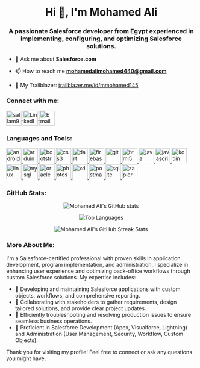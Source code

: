 <h1 align="center">Hi 👋, I'm Mohamed Ali</h1>
<h3 align="center">A passionate Salesforce developer from Egypt experienced in implementing, configuring, and optimizing Salesforce solutions.</h3>



- 💬 Ask me about **Salesforce.com**

- 📫 How to reach me **mohamedalimohamed440@gmail.com**

- 📄 My Trailblazer: [trailblazer.me/id/mmohamed145](https://trailblazer.me/id/mmohamed145)

<h3 align="left">Connect with me:</h3>
<p align="left">
  <a href="https://twitter.com/sallam965" target="_blank">
    <img align="center" src="https://img.icons8.com/fluent/48/000000/twitter.png" alt="sallam965" height="40" width="40" />
  </a>
  <a href="https://linkedin.com/in/msallam96" target="_blank">
    <img align="center" src="https://img.icons8.com/fluent/48/000000/linkedin.png" alt="LinkedIn Profile" height="40" width="40" />
  </a>
  <a href="mailto:mohamedalimohamed440@gmail.com" target="_blank">
    <img align="center" src="https://img.icons8.com/fluent/48/000000/gmail.png" alt="Email" height="40" width="40" />
  </a>
</p>

<h3 align="left">Languages and Tools:</h3>
<p align="left">
  <a href="https://developer.android.com" target="_blank" rel="noreferrer">
    <img src="https://img.icons8.com/color/48/000000/android-os.png" alt="android" width="40" height="40"/>
  </a>
  <a href="https://www.arduino.cc/" target="_blank" rel="noreferrer">
    <img src="https://cdn.worldvectorlogo.com/logos/arduino-1.svg" alt="arduino" width="40" height="40"/>
  </a>
  <a href="https://getbootstrap.com" target="_blank" rel="noreferrer">
    <img src="https://img.icons8.com/color/48/000000/bootstrap.png" alt="bootstrap" width="40" height="40"/>
  </a>
  <a href="https://www.w3schools.com/css/" target="_blank" rel="noreferrer">
    <img src="https://img.icons8.com/color/48/000000/css3.png" alt="css3" width="40" height="40"/>
  </a>
  <a href="https://dart.dev" target="_blank" rel="noreferrer">
    <img src="https://www.vectorlogo.zone/logos/dartlang/dartlang-icon.svg" alt="dart" width="40" height="40"/>
  </a>
  <a href="https://firebase.google.com/" target="_blank" rel="noreferrer">
    <img src="https://www.vectorlogo.zone/logos/firebase/firebase-icon.svg" alt="firebase" width="40" height="40"/>
  </a>
  <a href="https://git-scm.com/" target="_blank" rel="noreferrer">
    <img src="https://img.icons8.com/color/48/000000/git.png" alt="git" width="40" height="40"/>
  </a>
  <a href="https://www.w3.org/html/" target="_blank" rel="noreferrer">
    <img src="https://img.icons8.com/color/48/000000/html-5.png" alt="html5" width="40" height="40"/>
  </a>
  <a href="https://www.java.com" target="_blank" rel="noreferrer">
    <img src="https://img.icons8.com/color/48/000000/java-coffee-cup-logo.png" alt="java" width="40" height="40"/>
  </a>
  <a href="https://developer.mozilla.org/en-US/docs/Web/JavaScript" target="_blank" rel="noreferrer">
    <img src="https://img.icons8.com/color/48/000000/javascript.png" alt="javascript" width="40" height="40"/>
  </a>
  <a href="https://kotlinlang.org" target="_blank" rel="noreferrer">
    <img src="https://img.icons8.com/color/48/000000/kotlin.png" alt="kotlin" width="40" height="40"/>
  </a>
  <a href="https://www.linux.org/" target="_blank" rel="noreferrer">
    <img src="https://img.icons8.com/color/48/000000/linux.png" alt="linux" width="40" height="40"/>
  </a>
  <a href="https://www.mysql.com/" target="_blank" rel="noreferrer">
    <img src="https://img.icons8.com/color/48/000000/mysql-logo.png" alt="mysql" width="40" height="40"/>
  </a>
  <a href="https://www.oracle.com/" target="_blank" rel="noreferrer">
    <img src="https://img.icons8.com/color/48/000000/oracle-logo.png" alt="oracle" width="40" height="40"/>
  </a>
  <a href="https://www.photoshop.com/en" target="_blank" rel="noreferrer">
    <img src="https://img.icons8.com/color/48/000000/adobe-photoshop.png" alt="photoshop" width="40" height="40"/>
  </a>
  
  <a href="https://www.adobe.com/products/xd.html" target="_blank" rel="noreferrer">
    <img src="https://img.icons8.com/color/48/000000/adobe-xd.png" alt="xd" width="40" height="40"/>
  </a>
  <a href="https://postman.com" target="_blank" rel="noreferrer"> <img src="https://www.vectorlogo.zone/logos/getpostman/getpostman-icon.svg" alt="postman" width="40" height="40"/> </a>   <a href="https://www.sqlite.org/" target="_blank" rel="noreferrer"> <img src="https://www.vectorlogo.zone/logos/sqlite/sqlite-icon.svg" alt="sqlite" width="40" height="40"/> </a>  
  <a href="https://zapier.com" target="_blank" rel="noreferrer"> <img src="https://www.vectorlogo.zone/logos/zapier/zapier-icon.svg" alt="zapier" width="40" height="40"/> </a>
</p>

<h3 align="left">GitHub Stats:</h3>
<p align="center">
  <img src="https://github-readme-stats.vercel.app/api?username=msallam64&show_icons=true&locale=en&theme=github_dark" alt="Mohamed Ali's GitHub stats" />
</p>
<p align="center">
  <img src="https://github-readme-stats.vercel.app/api/top-langs?username=msallam64&show_icons=true&locale=en&layout=compact&theme=github_dark" alt="Top Languages" />
</p>
<p align="center">
  <img src="https://github-readme-streak-stats.herokuapp.com/?user=msallam64&theme=github-dark" alt="Mohamed Ali's GitHub Streak Stats" />
</p>



<h3 align="left">More About Me:</h3>

<p align="left">
  I'm a Salesforce-certified professional with proven skills in application development, program implementation, and administration. I specialize in enhancing user experience and optimizing back-office workflows through custom Salesforce solutions. My expertise includes:
</p>

- 📌 Developing and maintaining Salesforce applications with custom objects, workflows, and comprehensive reporting.
- 📌 Collaborating with stakeholders to gather requirements, design tailored solutions, and provide clear project updates.
- 📌 Efficiently troubleshooting and resolving production issues to ensure seamless business operations.
- 📌 Proficient in Salesforce Development (Apex, Visualforce, Lightning) and Administration (User Management, Security, Workflow, Custom Objects).





<p align="left">
  Thank you for visiting my profile! Feel free to connect or ask any questions you might have.
</p>

